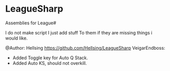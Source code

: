 LeagueSharp
===========

Assemblies for League#

I do not make script I just add stuff
To them if they are missing things i would like.

@Author: Hellsing https://github.com/Hellsing/LeagueSharp
VeigarEndboss:
- Added Toggle key for Auto Q Stack.
- Added Auto KS, should not overkill.
